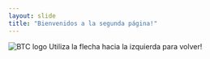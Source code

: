 ```yaml
---
layout: slide
title: "Bienvenidos a la segunda página!"
---
```

![BTC logo](https://claveprivada.com/wp-content/uploads/2018/10/img_5bd36ca68a13d.png)
Utiliza la flecha hacia la izquierda para volver!
